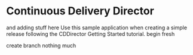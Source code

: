 # Continuous Delivery Director
and adding stuff here
Use this sample application when creating a simple release following the CDDirector Getting Started tutorial.
begin fresh

create branch
nothing much









